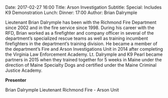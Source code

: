Date: 2017-02-27 16:00
Title: Arson Investigation
Subtitle: 
Special: Includes K9 Demonstration
Lunch:
Dinner: 17:00
Author: Brian Dalrymple

Lieutenant Brian Dalrymple has been with the Richmond Fire Department since 2002 and in the fire service since 1998. During his career with the RFD, Brian worked as a firefighter and company officer in several of the department’s specialized rescue teams as well as training incumbent firefighters in the department’s training division. He became a member of the department’s Fire and Arson Investigations Unit in 2014 after completing the Virginia Law Enforcement Academy. Lt. Dalrymple and K9 Pearl became partners in 2015 when they trained together for 5 weeks in Maine under the direction of Maine Specialty Dogs and certified under the Maine Criminal Justice Academy.

**Presenter**

Brian Dalrymple
Lieutenant
Richmond Fire - Arson Unit